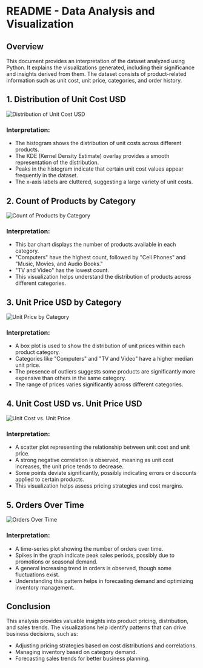 # README - Data Analysis and Visualization

## Overview
This document provides an interpretation of the dataset analyzed using Python. It explains the visualizations generated, including their significance and insights derived from them. The dataset consists of product-related information such as unit cost, unit price, categories, and order history.

## 1. Distribution of Unit Cost USD
![Distribution of Unit Cost USD](image1.png)

### Interpretation:
- The histogram shows the distribution of unit costs across different products.
- The KDE (Kernel Density Estimate) overlay provides a smooth representation of the distribution.
- Peaks in the histogram indicate that certain unit cost values appear frequently in the dataset.
- The x-axis labels are cluttered, suggesting a large variety of unit costs.

## 2. Count of Products by Category
![Count of Products by Category](image2.png)

### Interpretation:
- This bar chart displays the number of products available in each category.
- "Computers" have the highest count, followed by "Cell Phones" and "Music, Movies, and Audio Books."
- "TV and Video" has the lowest count.
- This visualization helps understand the distribution of products across different categories.

## 3. Unit Price USD by Category
![Unit Price by Category](image3.png)

### Interpretation:
- A box plot is used to show the distribution of unit prices within each product category.
- Categories like "Computers" and "TV and Video" have a higher median unit price.
- The presence of outliers suggests some products are significantly more expensive than others in the same category.
- The range of prices varies significantly across different categories.

## 4. Unit Cost USD vs. Unit Price USD
![Unit Cost vs. Unit Price](image4.png)

### Interpretation:
- A scatter plot representing the relationship between unit cost and unit price.
- A strong negative correlation is observed, meaning as unit cost increases, the unit price tends to decrease.
- Some points deviate significantly, possibly indicating errors or discounts applied to certain products.
- This visualization helps assess pricing strategies and cost margins.

## 5. Orders Over Time
![Orders Over Time](image5.png)

### Interpretation:
- A time-series plot showing the number of orders over time.
- Spikes in the graph indicate peak sales periods, possibly due to promotions or seasonal demand.
- A general increasing trend in orders is observed, though some fluctuations exist.
- Understanding this pattern helps in forecasting demand and optimizing inventory management.

## Conclusion
This analysis provides valuable insights into product pricing, distribution, and sales trends. The visualizations help identify patterns that can drive business decisions, such as:
- Adjusting pricing strategies based on cost distributions and correlations.
- Managing inventory based on category demand.
- Forecasting sales trends for better business planning.

